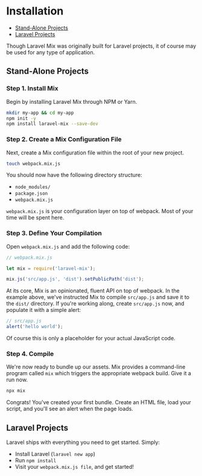 # Installation

-   [Stand-Alone Projects](#stand-alone-projects)
-   [Laravel Projects](#laravel-projects)

Though Laravel Mix was originally built for Laravel projects, it of course may be used for any type of application.

## Stand-Alone Projects

### Step 1. Install Mix

Begin by installing Laravel Mix through NPM or Yarn.

```bash
mkdir my-app && cd my-app
npm init -y
npm install laravel-mix --save-dev
```

### Step 2. Create a Mix Configuration File

Next, create a Mix configuration file within the root of your new project.

```bash
touch webpack.mix.js
```

You should now have the following directory structure:

-   `node_modules/`
-   `package.json`
-   `webpack.mix.js`

`webpack.mix.js` is your configuration layer on top of webpack. Most of your time will be spent here.

### Step 3. Define Your Compilation

Open `webpack.mix.js` and add the following code:

```js
// webpack.mix.js

let mix = require('laravel-mix');

mix.js('src/app.js', 'dist').setPublicPath('dist');
```

At its core, Mix is an opinionated, fluent API on top of webpack. In the example above, we've instructed Mix to compile `src/app.js` and save it to the `dist/` directory. If you're working along, create `src/app.js` now, and populate it with a simple alert:

```js
// src/app.js
alert('hello world');
```

Of course this is only a placeholder for your actual JavaScript code.

### Step 4. Compile

We're now ready to bundle up our assets. Mix provides a command-line program called `mix` which triggers the appropriate webpack build. Give it a run now.

```bash
npx mix
```

Congrats! You've created your first bundle. Create an HTML file, load your script, and you'll see an alert when the page loads.

## Laravel Projects

Laravel ships with everything you need to get started. Simply:

-   Install Laravel (`laravel new app`)
-   Run `npm install`
-   Visit your `webpack.mix.js file`, and get started!
